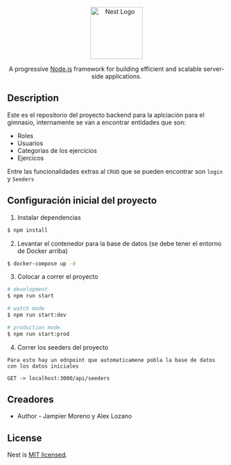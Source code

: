 <p align="center">
  <a href="http://nestjs.com/" target="blank"><img src="https://nestjs.com/img/logo-small.svg" width="120" alt="Nest Logo" /></a>
</p>

[circleci-image]: https://img.shields.io/circleci/build/github/nestjs/nest/master?token=abc123def456
[circleci-url]: https://circleci.com/gh/nestjs/nest

  <p align="center">A progressive <a href="http://nodejs.org" target="_blank">Node.js</a> framework for building efficient and scalable server-side applications.</p>

## Description

Este es el repositorio del proyecto backend para la aplciación para el gimnasio, internamente se van a encontrar entidades que son:

- Roles
- Usuarios
- Categorias de los ejercicios
- Ejercicos

Entre las funcionalidades extras al `CRUD` que se pueden encontrar son `login` y `Seeders`

## Configuración inicial del proyecto

1. Instalar dependencias

```bash
$ npm install
```

2. Levantar el contenedor para la base de datos (se debe tener el entorno de Docker arriba)

```bash
$ docker-compose up -d
```

3. Colocar a correr el proyecto

```bash
# development
$ npm run start

# watch mode
$ npm run start:dev

# production mode
$ npm run start:prod
```

4. Correr los seeders del proyecto

```
Para esto hay un ednpoint que automaticamene pobla la base de datos con los datos iniciales

GET -> localhost:3000/api/seeders
```

## Creadores

- Author - Jampier Moreno y Alex Lozano

## License

Nest is [MIT licensed](https://github.com/nestjs/nest/blob/master/LICENSE).
